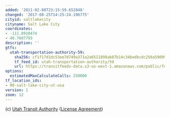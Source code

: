 ```yaml
---
added: '2011-02-08T23:15:59.652848'
changed: '2017-08-25T14:25:24.196775'
cityid: saltlakecity
cityname: Salt Lake City
coordinates:
- -111.8910474
- 40.7607793
description: ''
gtfs:
  utah-transportation-authority-59:
    sha256: cf1f17d1dc53ee7d749a371a2a6511898ab87b14c34bedbcdc256a59099f56ff
    tf_feed_id: utah-transportation-authority/59
    url: https://transitfeeds-data.s3-us-west-1.amazonaws.com/public/feeds/utah-transportation-authority/59/20170803/gtfs.zip
options:
  estimatedMaxCalculateCalls: 250000
tf_location_ids:
- 90-salt-lake-city-ut-usa
version: 1
zoom: 12
---
```


(c) [Utah Transit Authority](http://www.rideuta.com/) ([License Agreement](http://developer.rideuta.com/TermsOfUse.aspx))
